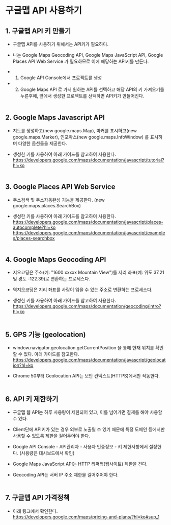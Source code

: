 # 구글맵 API 사용하기

## 1. 구글맵 API 키 만들기

* 구글맵 API를 사용하기 위해서는 API키가 필요하다.

* 나는 Google Maps Geocoding API, Google Maps JavaScript API, Google Places API Web Service 가 필요하므로 이에 해당하는 API키를 만든다.
 
* 1) Google API Console에서 프로젝트를 생성
 
* 2) Google Maps API 로 가서 원하는 API를 선택하고 해당 API의 키 가져오기를 누른후에, 앞에서 생성한 프로젝트를 선택하면 API키가 만들어진다. 
<br><br>

## 2. Google Maps Javascript API

* 지도를 생성하고(new google.maps.Map), 마커를 표시하고(new google.maps.Marker), 인포박스(new google.maps.InfoWindow) 를 표시하며 다양한 옵션들을 제공한다.
 
* 생성한 키를 사용하여 아래 가이드를 참고하여 사용한다.<br>
  <https://developers.google.com/maps/documentation/javascript/tutorial?hl=ko>
<br><br>

## 3. Google Places API Web Service

* 주소검색 및 주소자동완성 기능을 제공한다. (new google.maps.places.SearchBox)

* 생성한 키를 사용하여 아래 가이드를 참고하여 사용한다.<br>
  <https://developers.google.com/maps/documentation/javascript/places-autocomplete?hl=ko> <br>
  <https://developers.google.com/maps/documentation/javascript/examples/places-searchbox>
<br><br>

## 4. Google Maps Geocoding API

* 지오코딩은 주소(예: "1600 xxxxx Mountain View")를 지리 좌표(예: 위도 37.21 및 경도 -122.39)로 변환하는 프로세스다.

* 역지오코딩은 지리 좌표를 사람이 읽을 수 있는 주소로 변환하는 프로세스다.

* 생성한 키를 사용하여 아래 가이드를 참고하여 사용한다.<br>
  <https://developers.google.com/maps/documentation/geocoding/intro?hl=ko>
<br><br>

## 5. GPS 기능 (geolocation)

* window.navigator.geolocation.getCurrentPosition 을 통해 현재 위치를 확인 할 수 있다. 아래 가이드를 참고한다.<br>
  <https://developers.google.com/maps/documentation/javascript/geolocation?hl=ko>
  
* Chrome 50부터 Geolocation API는 보안 컨텍스트(HTTPS)에서만 작동한다.
<br><br>

## 6. API 키 제한하기

* 구글맵 웹 API는 하루 사용량이 제한되어 있고, 이를 넘어가면 결제를 해야 사용할 수 있다.

* Client단에 API키가 있는 경우 외부로 노출될 수 있기 때문에 특정 도메인 등에서만 사용할 수 있도록 제한을 걸어두어야 한다.

* Google API Console - API관리자 - 사용자 인증정보 - 키 제한사항에서 설정한다. (사용량은 대시보드에서 확인)

* Google Maps JavaScript API는 HTTP 리퍼러(웹사이트) 제한을 건다. 

* Geocoding API는 서버 IP 주소 제한을 걸어주어야 한다.
<br><br>

## 7. 구글맵 API 가격정책

* 아래 링크에서 확인한다.<br>
  <https://developers.google.com/maps/pricing-and-plans/?hl=ko#sup_1>